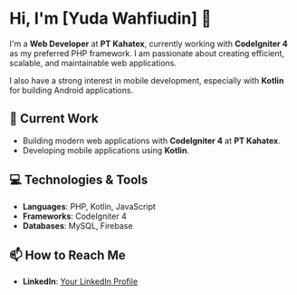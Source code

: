 # Hi, I'm [Yuda Wahfiudin] 👋

I'm a **Web Developer** at **PT Kahatex**, currently working with **CodeIgniter 4** as my preferred PHP framework. I am passionate about creating efficient, scalable, and maintainable web applications.

I also have a strong interest in mobile development, especially with **Kotlin** for building Android applications.

## 🚀 Current Work
- Building modern web applications with **CodeIgniter 4** at **PT Kahatex**.
- Developing mobile applications using **Kotlin**.

## 💻 Technologies & Tools
- **Languages**: PHP, Kotlin, JavaScript
- **Frameworks**: CodeIgniter 4
- **Databases**: MySQL, Firebase

## 📫 How to Reach Me
- **LinkedIn**: [Your LinkedIn Profile]([https://www.linkedin.com/in/yuda-wahfiudin-825bb4256/])

